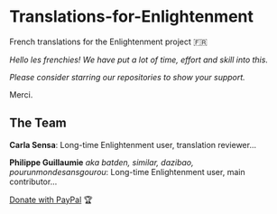 # Translations-for-Enlightenment

French translations for the Enlightenment project :fr:

*Hello les frenchies! We have put a lot of time, effort and skill into this.*

*Please consider starring our repositories to show your support.*

Merci.

## The Team

**Carla Sensa**: Long-time Enlightenment user, translation reviewer...

**Philippe Guillaumie** *aka batden, similar, dazibao, pourunmondesansgourou*: Long-time Enlightenment user, main contributor...

[Donate with PayPal](https://www.paypal.com/donate/?hosted_button_id=QGXWYZWH5QP5E) :trophy:
